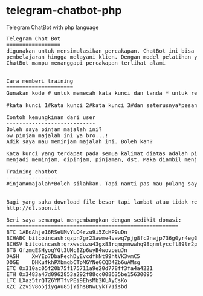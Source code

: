 # telegram-chatbot-php
Telegram ChatBot with php language

<pre>
Telegram Chat Bot
=================
digunakan untuk mensimulasikan percakapan. ChatBot ini bisa dimanfaatkan untuk percakapan biasa,
pembelajaran hingga melayani klien. Dengan model pelatihan yang sederhana anda bisa membentuk
ChatBot mampu menanggapi percakapan terlihat alami


Cara memberi training
=====================
Gunakan kode # untuk memecah kata kunci dan tanda * untuk respon jika sesuai kata kunci

#kata kunci 1#kata kunci 2#kata kunci 3#dan seterusnya*pesan respon yang disampaikan

Contoh kemungkinan dari user
----------------------------
Boleh saya pinjam majalah ini?
Gw pinjam majalah ini ya bro...!
Adik saya mau meminjam majalah ini. Boleh kan?

Kata kunci yang terdapat pada semua kalimat diatas adalah pinjam majalah. Pinjam bisa berganti
menjadi meminjam, dipinjam, pinjaman, dst. Maka diambil menjadi injam. Jadi :

Training chatbot
----------------
#injam#majalah*Boleh silahkan. Tapi nanti pas mau pulang saya bawa


Bagi yang suka download file besar tapi lambat atau tidak resumable:
http://dl.soon.it

Beri saya semangat mengembangkan dengan sedikit donasi:
======================================================
BTC	1AEdAhje16RSeUMvYLQ4rzu9i5ZcHP9uDn
BCHABC bitcoincash:qzpn7gr23awme4vawq7pjg8fc2najp736g0yr4eg0q
BCHSV bitcoincash:qrxwsduzu43gx83rqmqmnwwhq98qnmtyccfl89lr2p
BTG	GfzmgESHyogYGt3UMc8Zp6wyB4wovpeuJn
DASH	XwYEp7DbaPechDyEvcdfkNt99htVK3vmC5
DOGE	DHKufkhPXbmgbCTpMGYNeGCQD4Zb6uAMsg
ETC	0x310ac05f20b75f175711a9e20d778ff3fa4a4221
ETH	0x3483a47d0962853a292f88cc008635be15630095
LTC	LXaz5trQTZ6YMTfvPEi9EhsMb3KLAyCsKo
XZC	Zzv5V8o5jiygAu85jYihsBNwLykT71isbd
</pre>
